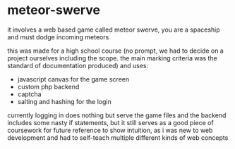 # meteor-swerve

it involves a web based game called meteor swerve, you are a spaceship and must dodge incoming meteors

this was made for a high school course (no prompt, we had to decide on a project ourselves including the scope. the main marking criteria was the standard of documentation produced) and uses:
* javascript canvas for the game screen
* custom php backend
* captcha
* salting and hashing for the login

currently logging in does nothing but serve the game files and the backend includes some nasty if statements, but it still serves as a good piece of coursework for future reference to show intuition, as i was new to web development and had to self-teach multiple different kinds of web concepts
